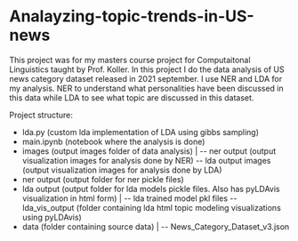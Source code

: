 # Analayzing-topic-trends-in-US-news

This project was for my masters course project for Computaitonal Linguistics taught by Prof. Koller.
In this project I do the data analysis of US news category dataset released in 2021 september. I use NER and LDA for my analysis. NER to understand what personalities have been discussed in this data while LDA to see what topic are discussed in this dataset. 

Project structure:
  - lda.py (custom lda implementation of LDA using gibbs sampling)
  - main.ipynb (notebook where the analysis is done)
  - images (output images folder of data analysis)
    |
     -- ner output (output visualization images for analysis done by NER)
     -- lda output images (output visualization images for analysis done by LDA)
  - ner output (output folder for ner pickle files)
  - lda output (output folder for lda models pickle files. Also has pyLDAvis visualization in html form)
      |
      -- lda trained model pkl files
      -- lda_vis_output (folder containing lda html topic modeling visualizations using pyLDAvis)
  - data (folder containing source data)
     |
     -- News_Category_Dataset_v3.json
